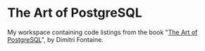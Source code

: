# The Art of PostgreSQL

My workspace containing code listings from the book "[The Art of
PostgreSQL](https://theartofpostgresql.com/)", by Dimitri Fontaine.
